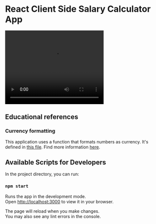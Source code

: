 # React Client Side Salary Calculator App

<video width="320" height="240" controls>
  <source src="public/demo.mov" type="video/mp4">
</video>

## Educational references

### Currency formatting

This application uses a function that formats numbers as currency. It's defined in [this file](src/utils/formatAsUSD.js). Find more information [here](https://developer.mozilla.org/en-US/docs/Web/JavaScript/Reference/Global_Objects/Intl/NumberFormat).

## Available Scripts for Developers

In the project directory, you can run:

### `npm start`

Runs the app in the development mode.\
Open [http://localhost:3000](http://localhost:3000) to view it in your browser.

The page will reload when you make changes.\
You may also see any lint errors in the console.
